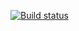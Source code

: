 [![Build status](https://ci.appveyor.com/api/projects/status/3o7nf6cxb9x71djq?svg=true)](https://ci.appveyor.com/project/yuriytuk/ajs-5-2)